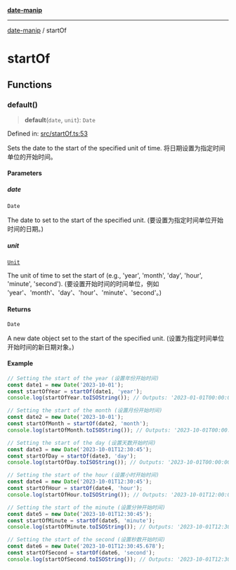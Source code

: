 [**date-manip**](index.md)

***

[date-manip](modules.md) / startOf

# startOf

## Functions

### default()

> **default**(`date`, `unit`): `Date`

Defined in: [src/startOf.ts:53](https://github.com/fengxinming/date-manip/blob/74162e61fff73f0ace27e57ce0b5395775c035f2/src/startOf.ts#L53)

Sets the date to the start of the specified unit of time.
将日期设置为指定时间单位的开始时间。

#### Parameters

##### date

`Date`

The date to set to the start of the specified unit. (要设置为指定时间单位开始时间的日期。)

##### unit

[`Unit`](types.md#unit)

The unit of time to set the start of (e.g., 'year', 'month', 'day', 'hour', 'minute', 'second').
(要设置开始时间的时间单位，例如 'year'、'month'、'day'、'hour'、'minute'、'second'。)

#### Returns

`Date`

A new date object set to the start of the specified unit. (设置为指定时间单位开始时间的新日期对象。)

#### Example

```ts
// Setting the start of the year (设置年份开始时间)
const date1 = new Date('2023-10-01');
const startOfYear = startOf(date1, 'year');
console.log(startOfYear.toISOString()); // Outputs: '2023-01-01T00:00:00.000Z' (输出: '2023-01-01T00:00:00.000Z')

// Setting the start of the month (设置月份开始时间)
const date2 = new Date('2023-10-01');
const startOfMonth = startOf(date2, 'month');
console.log(startOfMonth.toISOString()); // Outputs: '2023-10-01T00:00:00.000Z' (输出: '2023-10-01T00:00:00.000Z')

// Setting the start of the day (设置天数开始时间)
const date3 = new Date('2023-10-01T12:30:45');
const startOfDay = startOf(date3, 'day');
console.log(startOfDay.toISOString()); // Outputs: '2023-10-01T00:00:00.000Z' (输出: '2023-10-01T00:00:00.000Z')

// Setting the start of the hour (设置小时开始时间)
const date4 = new Date('2023-10-01T12:30:45');
const startOfHour = startOf(date4, 'hour');
console.log(startOfHour.toISOString()); // Outputs: '2023-10-01T12:00:00.000Z' (输出: '2023-10-01T12:00:00.000Z')

// Setting the start of the minute (设置分钟开始时间)
const date5 = new Date('2023-10-01T12:30:45');
const startOfMinute = startOf(date5, 'minute');
console.log(startOfMinute.toISOString()); // Outputs: '2023-10-01T12:30:00.000Z' (输出: '2023-10-01T12:30:00.000Z')

// Setting the start of the second (设置秒数开始时间)
const date6 = new Date('2023-10-01T12:30:45.678');
const startOfSecond = startOf(date6, 'second');
console.log(startOfSecond.toISOString()); // Outputs: '2023-10-01T12:30:45.000Z' (输出: '2023-10-01T12:30:45.000Z')
```
